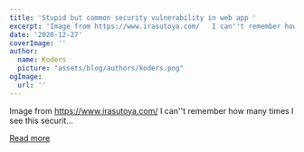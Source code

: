 ```yaml
---
title: 'Stupid but common security vulnerability in web app '
excerpt: 'Image from https://www.irasutoya.com/   I can''t remember how many times I see this securit...'
date: '2020-12-27'
coverImage: ''
author:
  name: Koders
  picture: "assets/blog/authors/koders.png"
ogImage:
  url: ''
---
```


Image from https://www.irasutoya.com/   I can''t remember how many times I see this securit...

[Read more](https://dev.to/franzwong/stupid-but-common-security-vulnerability-in-web-app-24fd)
